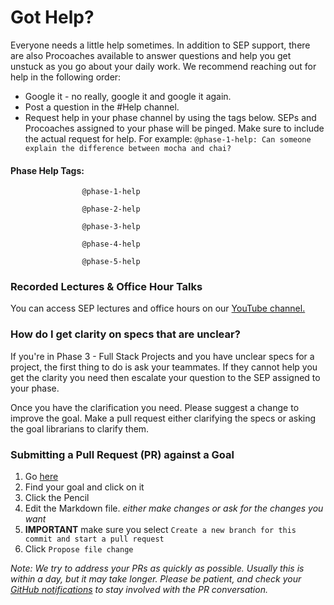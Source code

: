 # Got Help?

Everyone needs a little help sometimes. In addition to SEP support, there are also Procoaches available to answer questions and help you get unstuck as you go about your daily work. We recommend reaching out for help in the following order:

* Google it - no really, google it and google it again.
* Post a question in the \#Help channel.
* Request help in your phase channel by using the tags below. SEPs and Procoaches assigned to your phase will be pinged. Make sure to include the actual request for help. For example: `@phase-1-help: Can someone explain the difference between mocha and chai?`

#### Phase Help Tags:

```
                @phase-1-help

                @phase-2-help

                @phase-3-help

                @phase-4-help

                @phase-5-help
```

### Recorded Lectures & Office Hour Talks

You can access SEP lectures and office hours on our [YouTube channel. ](https://www.youtube.com/channel/UC599lkzf-2haPTzDAMGEgLg)

### How do I get clarity on specs that are unclear?

If you're in Phase 3 - Full Stack Projects and you have unclear specs for a project, the first thing to do is ask your teammates. If they cannot help you get the clarity you need then escalate your question to the SEP assigned to your phase.

Once you have the clarification you need. Please suggest a change to improve the goal. Make a pull request either clarifying the specs or asking the goal librarians to clarify them.

### Submitting a Pull Request \(PR\) against a Goal

1. Go [here](https://github.com/GuildCrafts/web-development-js/tree/master/_goals)
2. Find your goal and click on it
3. Click the Pencil
4. Edit the Markdown file. _either make changes or ask for the changes you want_
5. **IMPORTANT** make sure you select `Create a new branch for this commit and start a pull request`
6. Click `Propose file change`

_Note: We try to address your PRs as quickly as possible. Usually this is within a day, but it may take longer. Please be patient, and check your _[_GitHub notifications_](https://github.com/notifications)_ to stay involved with the PR conversation._

